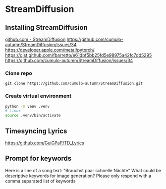 # StreamDiffusion

## Installing StreamDiffusion
[github.com - StreamDiffusion](https://github.com/cumulo-autumn/StreamDiffusion)
https://github.com/cumulo-autumn/StreamDiffusion/issues/34
https://developer.apple.com/metal/pytorch/
https://gist.github.com/fbarretto/e61dbf5bb25fd5e98975a42fc7dd5295
https://github.com/cumulo-autumn/StreamDiffusion/issues/34

### Clone repo
`git clone https://github.com/cumulo-autumn/StreamDiffusion.git`

### Create virtual environment
```sh
python -m venv .venv
# Linux
source .venv/bin/activate
```

## Timesyncing Lyrics
https://github.com/GuiGPaP/TD_Lyrics

## Prompt for keywords
Here is a line of a song text: "Brauchst paar schnelle Nächte"
What could be descriptive keywords for image generation? Please only respond with a comma separated list of keywords